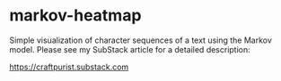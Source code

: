 # markov-heatmap

Simple visualization of character sequences of a text using the Markov model. Please see my SubStack article for a detailed description:

https://craftpurist.substack.com
